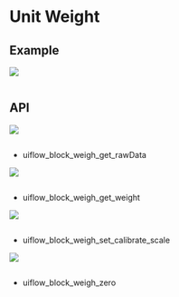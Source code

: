 # Unit Weight


## Example

<img class="blockly_svg" src="example.svg">

```python

```

## API

<img class="blockly_svg" src="https://m5stack.oss-cn-shenzhen.aliyuncs.com/resource/docs/static/assets/img/uiflow/blockly/unit/weight/uiflow_block_weigh_get_rawData.svg">

```python

```

- uiflow_block_weigh_get_rawData

<img class="blockly_svg" src="https://m5stack.oss-cn-shenzhen.aliyuncs.com/resource/docs/static/assets/img/uiflow/blockly/unit/weight/uiflow_block_weigh_get_weight.svg">

```python

```

- uiflow_block_weigh_get_weight

<img class="blockly_svg" src="https://m5stack.oss-cn-shenzhen.aliyuncs.com/resource/docs/static/assets/img/uiflow/blockly/unit/weight/uiflow_block_weigh_set_calibrate_scale.svg">

```python

```

- uiflow_block_weigh_set_calibrate_scale

<img class="blockly_svg" src="https://m5stack.oss-cn-shenzhen.aliyuncs.com/resource/docs/static/assets/img/uiflow/blockly/unit/weight/uiflow_block_weigh_zero.svg">

```python

```

- uiflow_block_weigh_zero

